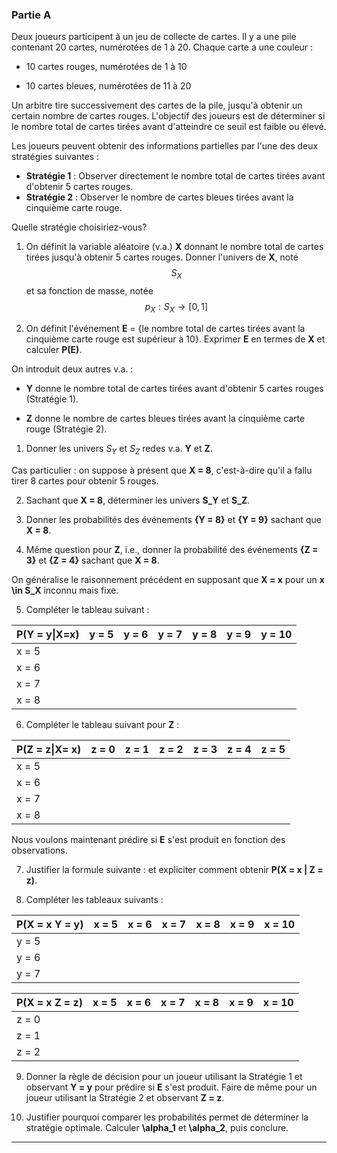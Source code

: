 
### Partie A

Deux joueurs participent à un jeu de collecte de cartes. Il y a une pile contenant 20 cartes, numérotées de 1 à 20. Chaque carte a une couleur :

- 10 cartes rouges, numérotées de 1 à 10
    
- 10 cartes bleues, numérotées de 11 à 20

Un arbitre tire successivement des cartes de la pile, jusqu'à obtenir un certain nombre de cartes rouges. L'objectif des joueurs est de déterminer si le nombre total de cartes tirées avant d'atteindre ce seuil est faible ou élevé.

Les joueurs peuvent obtenir des informations partielles par l'une des deux stratégies suivantes :

- **Stratégie 1** : Observer directement le nombre total de cartes tirées avant d'obtenir 5 cartes rouges.
- **Stratégie 2** : Observer le nombre de cartes bleues tirées avant la cinquième carte rouge.

Quelle stratégie choisiriez-vous?

1. On définit la variable aléatoire (v.a.) **X** donnant le nombre total de cartes tirées jusqu'à obtenir 5 cartes rouges. Donner l'univers de **X**, noté $$S_X$$et sa fonction de masse, notée $$p_X : S_X \to [0,1]$$
    
2. On définit l'événement **E** = {le nombre total de cartes tirées avant la cinquième carte rouge est supérieur à 10}. Exprimer **E** en termes de **X** et calculer **P(E)**.
    

On introduit deux autres v.a. :

- **Y** donne le nombre total de cartes tirées avant d'obtenir 5 cartes rouges (Stratégie 1).
    
- **Z** donne le nombre de cartes bleues tirées avant la cinquième carte rouge (Stratégie 2).
    

1. Donner les univers $S_Y$ et $S_Z$            redes v.a. **Y** et **Z**.
    

Cas particulier : on suppose à présent que **X = 8**, c'est-à-dire qu'il a fallu tirer 8 cartes pour obtenir 5 rouges.

2. Sachant que **X = 8**, déterminer les univers **S_Y** et **S_Z**.
    
3. Donner les probabilités des événements **{Y = 8}** et **{Y = 9}** sachant que **X = 8**.
    
4. Même question pour **Z**, i.e., donner la probabilité des événements **{Z = 3}** et **{Z = 4}** sachant que **X = 8**.


On généralise le raisonnement précédent en supposant que **X = x** pour un **x \in S_X** inconnu mais fixe.

5. Compléter le tableau suivant :

| P(Y = y\|X=x) | y = 5 | y = 6 | y = 7 | y = 8 | y = 9 | y = 10 |
| ------------- | ----- | ----- | ----- | ----- | ----- | ------ |
| x = 5         |       |       |       |       |       |        |
| x = 6         |       |       |       |       |       |        |
| x = 7         |       |       |       |       |       |        |
| x = 8         |       |       |       |       |       |        |

6. Compléter le tableau suivant pour **Z** :

| P(Z = z\|X= x) | z = 0 | z = 1 | z = 2 | z = 3 | z = 4 | z = 5 |
| -------------- | ----- | ----- | ----- | ----- | ----- | ----- |
| x = 5          |       |       |       |       |       |       |
| x = 6          |       |       |       |       |       |       |
| x = 7          |       |       |       |       |       |       |
| x = 8          |       |       |       |       |       |       |

Nous voulons maintenant prédire si **E** s'est produit en fonction des observations.

7. Justifier la formule suivante : et expliciter comment obtenir **P(X = x | Z = z)**.
    
8. Compléter les tableaux suivants :
    
| P(X = x  Y = y) | x = 5 | x = 6 | x = 7 | x = 8 | x = 9 | x = 10 |
| --------------- | ----- | ----- | ----- | ----- | ----- | ------ |
| y = 5           |       |       |       |       |       |        |
| y = 6           |       |       |       |       |       |        |
| y = 7           |       |       |       |       |       |        |

| P(X = x  Z = z) | x = 5 | x = 6 | x = 7 | x = 8 | x = 9 | x = 10 |
| --------------- | ----- | ----- | ----- | ----- | ----- | ------ |
| z = 0           |       |       |       |       |       |        |
| z = 1           |       |       |       |       |       |        |
| z = 2           |       |       |       |       |       |        |

9. Donner la règle de décision pour un joueur utilisant la Stratégie 1 et observant **Y = y** pour prédire si **E** s'est produit. Faire de même pour un joueur utilisant la Stratégie 2 et observant **Z = z**.
    
10. Justifier pourquoi comparer les probabilités permet de déterminer la stratégie optimale. Calculer **\alpha_1** et **\alpha_2**, puis conclure.
    

---